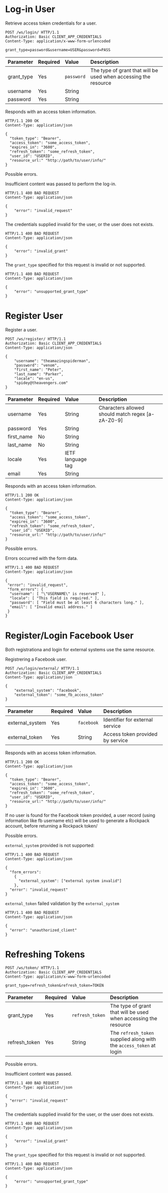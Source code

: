 Log-in User
===========

Retrieve access token credentials for a user.

```http
POST /ws/login/ HTTP/1.1
Authorization: Basic CLIENT_APP_CREDENTIALS
Content-Type: application/x-www-form-urlencoded

grant_type=password&username=USER&password=PASS
```

Parameter  | Required | Value      | Description
:--------- | :------- | :--------- | :----------
grant_type | Yes      | `password` | The type of grant that will be used when accessing the resource
username   | Yes      | String
password   | Yes      | String

Responds with an access token information.

```http
HTTP/1.1 200 OK
Content-Type: application/json

{
  "token_type": "Bearer",
  "access_token": "some_access_token",
  "expires_in": "3600",
  "refresh_token": "some_refresh_token",
  "user_id": "USERID",
  "resource_url:" "http://path/to/user/info/"
}
```

Possible errors.

Insufficient content was passed to perform the log-in.

```http
HTTP/1.1 400 BAD REQUEST
Content-Type: application/json

{
    "error": "invalid_request"
}
```

The credentials supplied invalid for the user, or the user does not exists.

```http
HTTP/1.1 400 BAD REQUEST
Content-Type: application/json

{
    "error": "invalid_grant"
}
```

The `grant_type` specified for this request is invalid or not supported.

```http
HTTP/1.1 400 BAD REQUEST
Content-Type: application/json

{
    "error": "unsupported_grant_type"
}
```

Register User
=============

Register a user.

```http
POST /ws/register/ HTTP/1.1
Authorization: Basic CLIENT_APP_CREDENTIALS
Content-Type: application/json

{
    "username": "theamazingspiderman",
    "password": "venom",
    "first_name": "Peter",
    "last_name": "Parker",
    "locale": "en-us",
    "spidey@theavengers.com"
}
```

Parameter  | Required | Value  | Description
:--------- | :------- | :----- | :----------
username   | Yes      | String | Characters allowed should match regex [a-zA-Z0-9]
password   | Yes      | String |
first_name | No       | String
last_name  | No       | String
locale     | Yes      | IETF language tag
email      | Yes      | String

Responds with an access token information.

```http
HTTP/1.1 200 OK
Content-Type: application/json

{
  "token_type": "Bearer",
  "access_token": "some_access_token",
  "expires_in": "3600",
  "refresh_token": "some_refresh_token",
  "user_id": "USERID",
  "resource_url:" "http://path/to/user/info/"
}
```

Possible errors.

Errors occurred with the form data.
```http
HTTP/1.1 400 BAD REQUEST
Content-Type: application/json

{
 "error": "invalid_request",
 "form_errors": {
  "username": [ "\"USERNAME\" is reserved" ],
  "locale": [ "This field is required." ],
  "password": [ "Field must be at least 6 characters long." ],
  "email": [ "Invalid email address." ]
 }
}
```

Register/Login Facebook User
======================

Both registrationa and login for external systems use the same resource.

Registrering a Facebook user.

```http
POST /ws/login/external/ HTTP/1.1
Authorization: Basic CLIENT_APP_CREDENTIALS
Content-Type: application/json

{
    "external_system": "facebook",
    "external_token": "some_fb_access_token"
}
```

Parameter       | Required | Value     | Description
:-------------- | :------- | :-------- | :----------
external_system | Yes      | `facebook`| Identifier for external service
external_token  | Yes      | String    | Access token provided by service

Responds with an access token information.

```http
HTTP/1.1 200 OK
Content-Type: application/json

{
  "token_type": "Bearer",
  "access_token": "some_access_token",
  "expires_in": "3600",
  "refresh_token": "some_refresh_token",
  "user_id": "USERID",
  "resource_url:" "http://path/to/user/info/"
}
```

If no user is found for the Facebook token provided, a user record (using information like fb username etc) will be used to generate a Rockpack account, before returning a Rockpack token/

Possible errors.

`external_system` provided is not supported:

```http
HTTP/1.1 400 BAD REQUEST
Content-Type: application/json

{
  "form_errors":
    {
      "external_system": ["external system invalid"]
    },
  "error": "invalid_request"
}
```

`external_token` failed validation by the `external_system`

```http
HTTP/1.1 400 BAD REQUEST
Content-Type: application/json

{
  "error": "unauthorized_client"
}
```

Refreshing Tokens
=================

```http
POST /ws/token/ HTTP/1.1
Authorization: Basic CLIENT_APP_CREDENTIALS
Content-Type: application/x-www-form-urlencoded

grant_type=refresh_token&refresh_token=TOKEN
```

Parameter       | Required | Value           | Description
:-------------- | :------- | :-------------- | :----------
grant_type      | Yes      | `refresh_token` | The type of grant that will be used when accessing the resource
refresh_token   | Yes      | String          | The `refresh_token` supplied along with the `access_token` at login

Possible errors.


Insufficient content was passed.
```http
HTTP/1.1 400 BAD REQUEST
Content-Type: application/json

{
  "error": "invalid_request"
}
```

The credentials supplied invalid for the user, or the user does not exists.

```http
HTTP/1.1 400 BAD REQUEST
Content-Type: application/json

{
    "error": "invalid_grant"
}
```

The `grant_type` specified for this request is invalid or not supported.

```http
HTTP/1.1 400 BAD REQUEST
Content-Type: application/json

{
    "error": "unsupported_grant_type"
}
```

